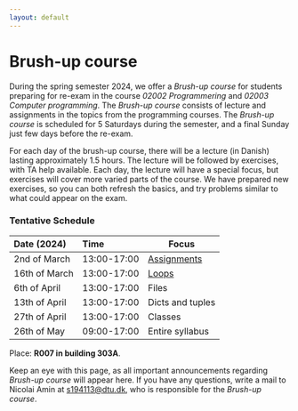 ```yaml
---
layout: default
---
```


# Brush-up course

During the spring semester 2024, we offer a *Brush-up course* for students preparing for re-exam in the course *02002 Programmering* and *02003 Computer programming*. The *Brush-up course* consists of lecture and assignments in the topics from the programming courses. The *Brush-up course* is scheduled for 5 Saturdays during the semester, and a final Sunday just few days before the re-exam.  

For each day of the brush-up course, there will be a lecture (in Danish) lasting approximately 1.5 hours. The lecture will be followed by exercises, with TA help available. Each day, the lecture will have a special focus, but exercises will cover more varied parts of the course. We have prepared new exercises, so you can both refresh the basics, and try problems similar to what could appear on the exam.  

### Tentative Schedule

| Date (2024)    | Time         | Focus                          |
|:---------------|:-------------|--------------------------------|
| 2nd of March   | 13:00-17:00  | [Assignments](./day1.html)     |
| 16th of March  | 13:00-17:00  | [Loops](./day2.html)           |
| 6th of April   | 13:00-17:00  | Files                          |
| 13th of April  | 13:00-17:00  | Dicts and tuples               |
| 27th of April  | 13:00-17:00  | Classes                        |
| 26th of May    | 09:00-17:00  | Entire syllabus                |

Place: **R007 in building 303A**. 

Keep an eye with this page, as all important announcements regarding *Brush-up course* will appear here. If you have any questions, write a mail to Nicolai Amin at [s194113@dtu.dk](mailto:194113@dtu.dk), who is responsible for the *Brush-up course*.





